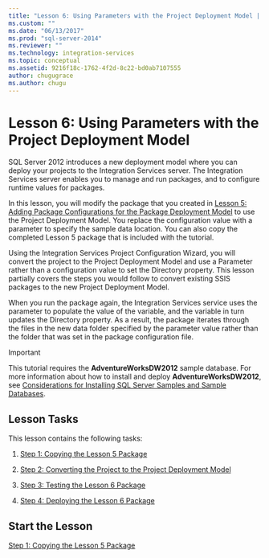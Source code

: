 ```yaml
---
title: "Lesson 6: Using Parameters with the Project Deployment Model | Microsoft Docs"
ms.custom: ""
ms.date: "06/13/2017"
ms.prod: "sql-server-2014"
ms.reviewer: ""
ms.technology: integration-services
ms.topic: conceptual
ms.assetid: 9216f18c-1762-4f2d-8c22-bd0ab7107555
author: chugugrace
ms.author: chugu
---
```

# Lesson 6: Using Parameters with the Project Deployment Model
  SQL Server 2012 introduces a new deployment model where you can deploy your projects to the Integration Services server. The Integration Services server enables you to manage and run packages, and to configure runtime values for packages.  
  
 In this lesson, you will modify the package that you created in [Lesson 5: Adding Package Configurations for the Package Deployment Model](lesson-5-add-ssis-package-configurations-for-the-package-deployment-model.md) to use the Project Deployment Model. You replace the configuration value with a parameter to specify the sample data location. You can also copy the completed Lesson 5 package that is included with the tutorial.  
  
 Using the Integration Services Project Configuration Wizard, you will convert the project to the Project Deployment Model and use a Parameter rather than a configuration value to set the Directory property. This lesson partially covers the steps you would follow to convert existing SSIS packages to the new Project Deployment Model.  
  
 When you run the package again, the Integration Services service uses the parameter to populate the value of the variable, and the variable in turn updates the Directory property. As a result, the package iterates through the files in the new data folder specified by the parameter value rather than the folder that was set in the package configuration file.  
  
> [!IMPORTANT]  
>  This tutorial requires the **AdventureWorksDW2012** sample database. For more information about how to install and deploy **AdventureWorksDW2012**, see [Considerations for Installing SQL Server Samples and Sample Databases](https://technet.microsoft.com/library/ms161556%28v=sql.105%29).  
  
## Lesson Tasks  
 This lesson contains the following tasks:  
  
1.  [Step 1: Copying the Lesson 5 Package](lesson-6-1-copying-the-lesson-5-package.md)  
  
2.  [Step 2: Converting the Project to the Project Deployment Model](lesson-6-2-converting-the-project-to-the-project-deployment-model.md)  
  
3.  [Step 3: Testing the Lesson 6 Package](lesson-6-3-testing-the-lesson-6-package.md)  
  
4.  [Step 4: Deploying the Lesson 6 Package](lesson-6-4-deploying-the-lesson-6-package.md)  
  
## Start the Lesson  
 [Step 1: Copying the Lesson 5 Package](lesson-6-1-copying-the-lesson-5-package.md)  
  
  

